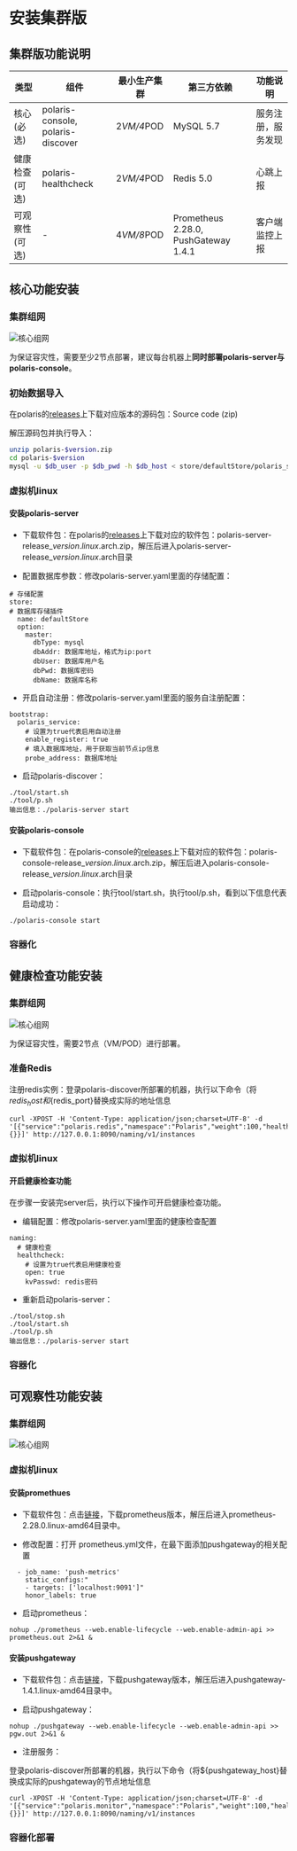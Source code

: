 # 安装集群版

## 集群版功能说明

| 类型     | 组件                               | 最小生产集群 | 第三方依赖                           | 功能说明           |
| -------- | ---------------------------------- | ------------ | ------------------------------------ | ------------------ |
| 核心(必选)     | polaris-console,  polaris-discover | 2*VM/4*POD   | MySQL 5.7                            | 服务注册，服务发现 |
| 健康检查(可选) | polaris-healthcheck                | 2*VM/4*POD   | Redis 5.0                            | 心跳上报           |
| 可观察性(可选) | -                                  | 4*VM/8*POD   | Prometheus 2.28.0, PushGateway 1.4.1 | 客户端监控上报     |


## 核心功能安装

### 集群组网

![核心组网](图片/集群版安装/核心组网.png)

为保证容灾性，需要至少2节点部署，建议每台机器上**同时部署polaris-server与polaris-console**。

### 初始数据导入

在polaris的[releases](https://github.com/polarismesh/polaris/releases)上下载对应版本的源码包：Source code (zip) 

解压源码包并执行导入：

```bash
unzip polaris-$version.zip
cd polaris-$version
mysql -u $db_user -p $db_pwd -h $db_host < store/defaultStore/polaris_server.sql
```


### 虚拟机linux

#### 安装polaris-server

- 下载软件包：在polaris的[releases](https://github.com/polarismesh/polaris/releases)上下载对应的软件包：polaris-server-release_$version.linux.$arch.zip，解压后进入polaris-server-release_$version.linux.$arch目录

- 配置数据库参数：修改polaris-server.yaml里面的存储配置：
```
# 存储配置
store:
# 数据库存储插件
  name: defaultStore
  option:
    master:
      dbType: mysql
      dbAddr: 数据库地址，格式为ip:port
      dbUser: 数据库用户名
      dbPwd: 数据库密码
      dbName: 数据库名称
```

- 开启自动注册：修改polaris-server.yaml里面的服务自注册配置：
```
bootstrap:
  polaris_service:
    # 设置为true代表启用自动注册
    enable_register: true
    # 填入数据库地址，用于获取当前节点ip信息
    probe_address: 数据库地址
```

- 启动polaris-discover：
```
./tool/start.sh
./tool/p.sh
输出信息：./polaris-server start
```

#### 安装polaris-console

- 下载软件包：在polaris-console的[releases](https://github.com/polarismesh/polaris-console/releases)上下载对应的软件包：polaris-console-release_$version.linux.$arch.zip，解压后进入polaris-console-release_$version.linux.$arch目录

- 启动polaris-console：执行tool/start.sh，执行tool/p.sh，看到以下信息代表启动成功：
```
./polaris-console start
```


### 容器化







## 健康检查功能安装

### 集群组网
![核心组网](图片/集群版安装/健康检查组网.png)

为保证容灾性，需要2节点（VM/POD）进行部署。

### 准备Redis

注册redis实例：登录polaris-discover所部署的机器，执行以下命令（将${redis_host}和${redis_port}替换成实际的地址信息
```
curl -XPOST -H 'Content-Type: application/json;charset=UTF-8' -d '[{"service":"polaris.redis","namespace":"Polaris","weight":100,"healthy":true,"isolate":false,"port":${redis_port},"host":"'${redis_host}'","enable_health_check":false,"metadata":{}}]' http://127.0.0.1:8090/naming/v1/instances
```

### 虚拟机linux

#### 开启健康检查功能

在步骤一安装完server后，执行以下操作可开启健康检查功能。

- 编辑配置：修改polaris-server.yaml里面的健康检查配置

```
naming:
  # 健康检查
  healthcheck:
    # 设置为true代表启用健康检查
    open: true
    kvPasswd: redis密码
```

- 重新启动polaris-server：
```
./tool/stop.sh
./tool/start.sh
./tool/p.sh
输出信息：./polaris-server start
```

### 容器化






## 可观察性功能安装

### 集群组网

![核心组网](图片/集群版安装/监控上报组网.png)


### 虚拟机linux

#### 安装promethues

- 下载软件包：点击[链接](https://github.com/prometheus/prometheus/releases/download/v2.28.0/prometheus-2.28.0.linux-amd64.tar.gz)，下载prometheus版本，解压后进入prometheus-2.28.0.linux-amd64目录中。

- 修改配置：打开 prometheus.yml文件，在最下面添加pushgateway的相关配置

```
  - job_name: 'push-metrics'
    static_configs:"
    - targets: ['localhost:9091']"
    honor_labels: true     
```

- 启动prometheus：
```
nohup ./prometheus --web.enable-lifecycle --web.enable-admin-api >> prometheus.out 2>&1 &
```

#### 安装pushgateway

- 下载软件包：点击[链接](https://github.com/prometheus/pushgateway/releases/download/v1.4.1/pushgateway-1.4.1.linux-amd64.zip)，下载pushgateway版本，解压后进入pushgateway-1.4.1.linux-amd64目录中。

- 启动pushgateway：

```
nohup ./pushgateway --web.enable-lifecycle --web.enable-admin-api >> pgw.out 2>&1 &
```

- 注册服务：

登录polaris-discover所部署的机器，执行以下命令（将${pushgateway_host}替换成实际的pushgateway的节点地址信息
```
curl -XPOST -H 'Content-Type: application/json;charset=UTF-8' -d '[{"service":"polaris.monitor","namespace":"Polaris","weight":100,"healthy":true,"isolate":false,"port":9091,"host":"'${pushgateway_host}'","enable_health_check":false,"metadata":{}}]' http://127.0.0.1:8090/naming/v1/instances
```

### 容器化部署

